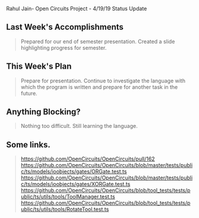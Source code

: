 Rahul Jain- Open Circuits Project - 4/19/19 Status Update

## Last Week's Accomplishments

> Prepared for our end of semester presentation. Created a slide highlighting progress for semester.

## This Week's Plan

> Prepare for presentation.
> Continue to investigate the language with which the program is written and prepare for another task in the future.

## Anything Blocking?

> Nothing too difficult. Still learning the language.

## Some links.

> https://github.com/OpenCircuits/OpenCircuits/pull/162
> https://github.com/OpenCircuits/OpenCircuits/blob/master/tests/public/ts/models/ioobjects/gates/ORGate.test.ts
> https://github.com/OpenCircuits/OpenCircuits/blob/master/tests/public/ts/models/ioobjects/gates/XORGate.test.ts
> https://github.com/OpenCircuits/OpenCircuits/blob/tool_tests/tests/public/ts/utils/tools/ToolManager.test.ts
> https://github.com/OpenCircuits/OpenCircuits/blob/tool_tests/tests/public/ts/utils/tools/RotateTool.test.ts
